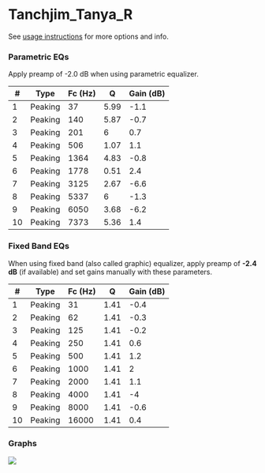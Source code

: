 # Tanchjim_Tanya_R
See [usage instructions](https://github.com/jaakkopasanen/AutoEq#usage) for more options and info.

### Parametric EQs
Apply preamp of -2.0 dB when using parametric equalizer.

|   # | Type    |   Fc (Hz) |    Q |   Gain (dB) |
|-----|---------|-----------|------|-------------|
|   1 | Peaking |        37 | 5.99 |        -1.1 |
|   2 | Peaking |       140 | 5.87 |        -0.7 |
|   3 | Peaking |       201 | 6    |         0.7 |
|   4 | Peaking |       506 | 1.07 |         1.1 |
|   5 | Peaking |      1364 | 4.83 |        -0.8 |
|   6 | Peaking |      1778 | 0.51 |         2.4 |
|   7 | Peaking |      3125 | 2.67 |        -6.6 |
|   8 | Peaking |      5337 | 6    |        -1.3 |
|   9 | Peaking |      6050 | 3.68 |        -6.2 |
|  10 | Peaking |      7373 | 5.36 |         1.4 |

### Fixed Band EQs
When using fixed band (also called graphic) equalizer, apply preamp of **-2.4 dB** (if available) and set gains manually with these parameters.

|   # | Type    |   Fc (Hz) |    Q |   Gain (dB) |
|-----|---------|-----------|------|-------------|
|   1 | Peaking |        31 | 1.41 |        -0.4 |
|   2 | Peaking |        62 | 1.41 |        -0.3 |
|   3 | Peaking |       125 | 1.41 |        -0.2 |
|   4 | Peaking |       250 | 1.41 |         0.6 |
|   5 | Peaking |       500 | 1.41 |         1.2 |
|   6 | Peaking |      1000 | 1.41 |         2   |
|   7 | Peaking |      2000 | 1.41 |         1.1 |
|   8 | Peaking |      4000 | 1.41 |        -4   |
|   9 | Peaking |      8000 | 1.41 |        -0.6 |
|  10 | Peaking |     16000 | 1.41 |         0.4 |

### Graphs
![](./Tanchjim_Tanya_R.png)
